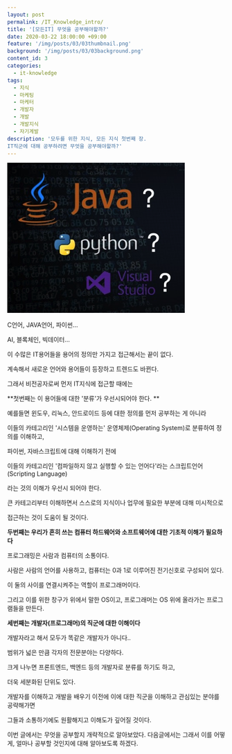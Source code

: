 ```yaml
---
layout: post
permalink: /IT_Knowledge_intro/
title: '[모든IT] 무엇을 공부해야할까?'
date: 2020-03-22 18:00:00 +09:00
feature: '/img/posts/03/03thumbnail.png'
background: '/img/posts/03/03background.png'
content_id: 3
categories:
  - it-knowledge
tags:
  - 지식
  - 마케팅
  - 마케터
  - 개발자
  - 개발
  - 개발지식
  - 자기계발
description: '모두를 위한 지식, 모든 지식 첫번째 장.
IT직군에 대해 공부하려면 무엇을 공부해야할까?'
---
```


![language](/img/posts/03/1.png)

C언어, JAVA언어, 파이썬...

AI, 블록체인, 빅데이터...

이 수많은 IT용어들을 용어의 정의만 가지고 접근해서는 끝이 없다.

계속해서 새로운 언어와 용어들이 등장하고 트렌드도 바뀐다.

그래서 비전공자로써 먼저 IT지식에 접근할 때에는

**첫번째는 이 용어들에 대한 '분류'가 우선시되어야 한다. **

예를들면 윈도우, 리눅스, 안드로이드 등에 대한 정의를 먼저 공부하는 게 아니라

이들의 카테고리인 '시스템을 운영하는' 운영체제(Operating System)로 분류하여 정의를 이해하고,

파이썬, 자바스크립트에 대해 이해하기 전에

이들의 카테고리인 '컴파일하지 않고 실행할 수 있는 언어다'라는 스크립트언어(Scripting Language)

라는 것의 이해가 우선시 되어야 한다.

큰 카테고리부터 이해하면서 스스로의 지식이나 업무에 필요한 부분에 대해 미시적으로

접근하는 것이 도움이 될 것이다.

**두번째는 우리가 흔히 쓰는 컴퓨터 하드웨어와 소프트웨어에 대한 기초적 이해가 필요하다**

프로그래밍은 사람과 컴퓨터의 소통이다.

사람은 사람의 언어를 사용하고, 컴퓨터는 0과 1로 이루어진 전기신호로 구성되어 있다.

이 둘의 사이를 연결시켜주는 역할이 프로그래머이다.

그리고 이를 위한 창구가 위에서 말한 OS이고, 프로그래머는 OS 위에 올라가는 프로그램들을 만든다.

**세번째는 개발자(프로그래머)의 직군에 대한 이해이다**

개발자라고 해서 모두가 똑같은 개발자가 아니다..

범위가 넓은 만큼 각자의 전문분야는 다양하다.

크게 나누면 프론트엔드, 백엔드 등의 개발자로 분류를 하기도 하고,

더욱 세분화된 단위도 있다.

개발자를 이해하고 개발을 배우기 이전에 이에 대한 직군을 이해하고 관심있는 분야를 공략해가면

그들과 소통하기에도 원활해지고 이해도가 깊어질 것이다.



이번 글에서는 무엇을 공부할지 개략적으로 알아보았다. 다음글에서는 그래서 이를 어떻게, 얼마나 공부할 것인지에 대해 알아보도록 하겠다.
